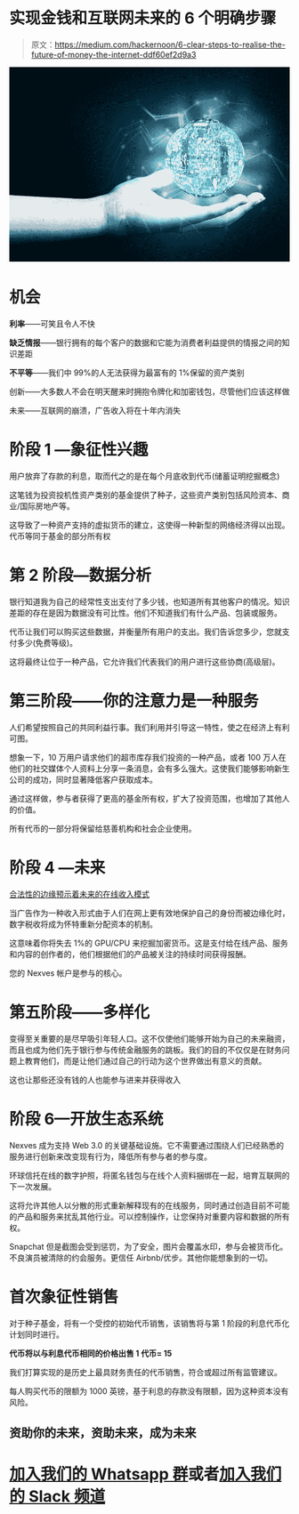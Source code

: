 # 实现金钱和互联网未来的 6 个明确步骤

> 原文：<https://medium.com/hackernoon/6-clear-steps-to-realise-the-future-of-money-the-internet-ddf60ef2d9a3>

![](img/9de51494a68f096cad3a341b020d1903.png)

# 机会

**利率**——可笑且令人不快

**缺乏情报**——银行拥有的每个客户的数据和它能为消费者利益提供的情报之间的知识差距

**不平等**——我们中 99%的人无法获得为最富有的 1%保留的资产类别

创新——大多数人不会在明天醒来时拥抱令牌化和加密钱包，尽管他们应该这样做

未来——互联网的崩溃，广告收入将在十年内消失

# 阶段 1 —象征性兴趣

用户放弃了存款的利息，取而代之的是在每个月底收到代币(储蓄证明挖掘概念)

这笔钱为投资投机性资产类别的基金提供了种子，这些资产类别包括风险资本、商业/国际房地产等。

这导致了一种资产支持的虚拟货币的建立，这使得一种新型的网络经济得以出现。代币等同于基金的部分所有权

# 第 2 阶段—数据分析

银行知道我为自己的经常性支出支付了多少钱，也知道所有其他客户的情况。知识差距的存在是因为数据没有可比性。他们不知道我们有什么产品、包装或服务。

代币让我们可以购买这些数据，并衡量所有用户的支出。我们告诉您多少，您就支付多少(免费等级)。

这将最终让位于一种产品，它允许我们代表我们的用户进行这些协商(高级层)。

# 第三阶段——你的注意力是一种服务

人们希望按照自己的共同利益行事。我们利用并引导这一特性，使之在经济上有利可图。

想象一下，10 万用户请求他们的超市库存我们投资的一种产品，或者 100 万人在他们的社交媒体个人资料上分享一条消息，会有多么强大。这使我们能够影响新生公司的成功，同时显著降低客户获取成本。

通过这样做，参与者获得了更高的基金所有权，扩大了投资范围，也增加了其他人的价值。

所有代币的一部分将保留给慈善机构和社会企业使用。

# 阶段 4 —未来

[合法性的边缘预示着未来的在线收入模式](https://torrentfreak.com/pirate-bay-is-mining-cryptocurrency-again-no-opt-out-171011/)

当广告作为一种收入形式由于人们在网上更有效地保护自己的身份而被边缘化时，数字税收将成为怀特重新分配资本的机制。

这意味着你将失去 1%的 GPU/CPU 来挖掘加密货币。这是支付给在线产品、服务和内容的创作者的，他们根据他们的产品被关注的持续时间获得报酬。

您的 Nexves 帐户是参与的核心。

# 第五阶段——多样化

变得至关重要的是尽早吸引年轻人口。这不仅使他们能够开始为自己的未来融资，而且也成为他们先于银行参与传统金融服务的跳板。我们的目的不仅仅是在财务问题上教育他们，而是让他们通过自己的行动为这个世界做出有意义的贡献。

这也让那些还没有钱的人也能参与进来并获得收入

# 阶段 6—开放生态系统

Nexves 成为支持 Web 3.0 的关键基础设施。它不需要通过围绕人们已经熟悉的服务进行创新来改变现有行为，降低所有参与者的参与度。

环球信托在线的数字护照，将匿名钱包与在线个人资料捆绑在一起，培育互联网的下一次发展。

这将允许其他人以分散的形式重新解释现有的在线服务，同时通过创造目前不可能的产品和服务来扰乱其他行业。可以控制操作，让您保持对重要内容和数据的所有权。

Snapchat 但是截图会受到惩罚，为了安全，图片会覆盖水印，参与会被货币化。不良演员被清除的约会服务。更信任 Airbnb/优步。其他你能想象到的一切。

# 首次象征性销售

对于种子基金，将有一个受控的初始代币销售，该销售将与第 1 阶段的利息代币化计划同时进行。

**代币将以与利息代币相同的价格出售
1 代币= 15**

我们打算实现的是历史上最具财务责任的代币销售，符合或超过所有监管建议。

每人购买代币的限额为 1000 英镑，基于利息的存款没有限额，因为这种资本没有风险。

## 资助你的未来，资助未来，成为未来

# [加入我们的 Whatsapp 群](https://chat.whatsapp.com/B8iqjrRoCgvFt9kgFYr9oX)或者[加入我们的 Slack 频道](https://join.slack.com/t/nexves/shared_invite/enQtMzA0MTMwNjQ0MzQyLTNmNWVlYzg2YWRlMWZkZDdhMDM4NTMyMzQyYTgyMzQ1ZmVjMmYzZjAwZWQwZTI1ZmZhOWE2M2Q5NTE4YWYzMTQ)
